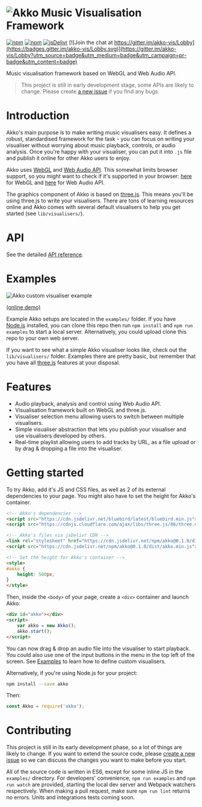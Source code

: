 # ![Akko Music Visualisation Framework](https://s3-eu-central-1.amazonaws.com/foxypanda-ghost/2017/10/akko.png)

[![npm](https://img.shields.io/npm/v/akko.svg)](https://www.npmjs.com/package/akko)
[![npm](https://img.shields.io/npm/dt/akko.svg)](https://www.npmjs.com/package/akko)
[![jsDelivr](https://data.jsdelivr.com/v1/package/npm/akko/badge?style=rounded)](https://www.jsdelivr.com/package/npm/akko)
[![Join the chat at https://gitter.im/akko-vis/Lobby](https://badges.gitter.im/akko-vis/Lobby.svg)](https://gitter.im/akko-vis/Lobby?utm_source=badge&utm_medium=badge&utm_campaign=pr-badge&utm_content=badge)

Music visualisation framework based on WebGL and Web Audio API.

> This project is still in early development stage, some APIs are likely to change. Please create [a new issue](https://github.com/TimboKZ/Akko/issues) if you find any bugs.

# Introduction 

Akko's main purpose is to make writing music visualisers easy. It defines a robust, standardised framework for the task - you can focus on writing your visualiser without worrying about music playback, controls, or audio analysis. Once you're happy with your visualiser, you can put it into `.js` file and publish it online for other Akko users to enjoy.

Akko uses [WebGL](https://developer.mozilla.org/en-US/docs/Web/API/WebGL_API) and [Web Audio API](https://developer.mozilla.org/en-US/docs/Web/API/Web_Audio_API). This somewhat limits browser support, so you might want to check if it's supported in your browser: [here](https://caniuse.com/#feat=webgl) for WebGL and [here](http://caniuse.com/#feat=audio-api) for Web Audio API.

The graphics component of Akko is based on [three.js](https://threejs.org/). This means you'll be using three.js to write your visualisers. There are tons of learning resources online and Akko comes with several default visualisers to help you get started (see `lib/visualisers/`).

# API

See the detailed [API reference](https://github.com/TimboKZ/Akko/blob/master/API.md).

# Examples

![Akko custom visualiser example](https://s3-eu-central-1.amazonaws.com/foxypanda-ghost/2017/08/Akko-Custom-Visualiser.png)

[(online demo)](https://demos.kawaiidesu.me/akko/)

Example Akko setups are located in the `examples/` folder. If you have [Node.js](https://nodejs.org/en/) installed, you can clone this repo then run `npm install` and `npm run examples` to start a local server. Alternatively, you could upload clone this repo to your own web server.

If you want to see what a simple Akko visualiser looks like, check out the `lib/visualisers/` folder. Examples there are pretty basic, but remember that you have all [three.js](https://threejs.org/) features at your disposal.

# Features

* Audio playback, analysis and control using Web Audio API.
* Visualisation framework built on WebGL and three.js.
* Visualiser selection menu allowing users to switch between multiple visualisers.
* Simple visualiser abstraction that lets you publish your visualiser and use visualisers developed by others.
* Real-time playlist allowing users to add tracks by URL, as a file upload or by drag & dropping a file into the visualiser. 

# Getting started

To try Akko, add it's JS and CSS files, as well as 2 of its external dependencies to your page. You might also have to set the height for Akko's container.

```html
<!-- Akko's dependencies -->
<script src="https://cdn.jsdelivr.net/bluebird/latest/bluebird.min.js"></script>
<script src="https://cdnjs.cloudflare.com/ajax/libs/three.js/86/three.min.js"></script>

<!-- Akko's files via jsDelivr CDN -->
<link rel="stylesheet" href="https://cdn.jsdelivr.net/npm/akko@0.1.0/dist/akko.min.css"/>
<script src="https://cdn.jsdelivr.net/npm/akko@0.1.0/dist/akko.min.js"></script>

<!-- Set the height for Akko's container -->
<style>
#akko {
    height: 500px;
}
</style>
```

Then, inside the `<body>` of your page, create a `<div>` container and launch Akko:

```html
<div id="akko"></div>
<script>
    var akko = new Akko();
    akko.start();
</script>
```

You can now drag & drop an audio file into the visualiser to start playback. You could also use one of the input buttons in the menu in the top left of the screen. See [Examples](#examples) to learn how to define custom visualisers.

Alternatively, if you're using Node.js for your project:

```bash
npm install --save akko
```

Then:

```javascript
const Akko = require('akko');
```

# Contributing

This project is still in its early development phase, so a lot of things are likely to change. If you want to extend the source code, please [create a new issue](https://github.com/TimboKZ/Akko/issues) so we can discuss the changes you want to make before you start.

All of the source code is written in ES6, except for some inline JS in the `examples/` directory. For developers' convenience, `npm run examples` and `npm run watch` are provided, starting the local dev server and Webpack watchers respectively. When making a pull request, make sure `npm run lint` returns no errors. Units and integrations tests coming soon. 
